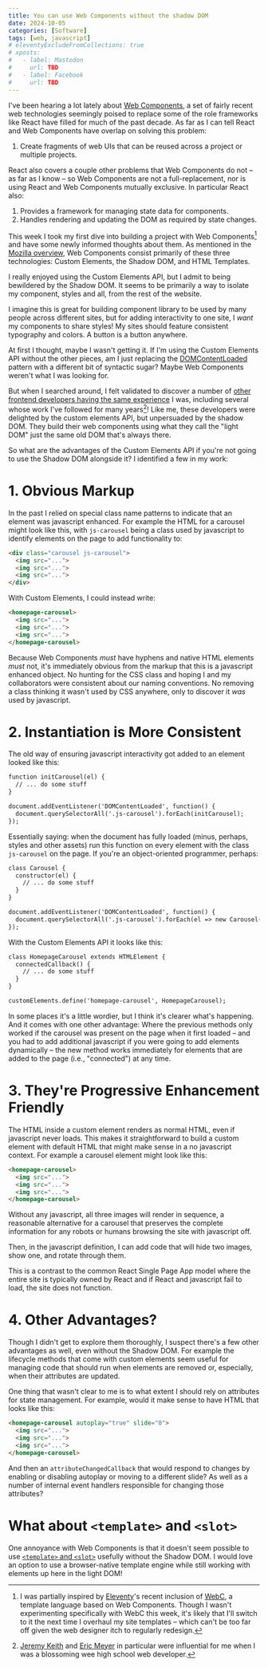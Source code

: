 ```yaml
---
title: You can use Web Components without the shadow DOM
date: 2024-10-05
categories: [Software]
tags: [web, javascript]
# eleventyExcludeFromCollections: true
# xposts:
#   - label: Mastodon
#     url: TBD
#   - label: Facebook
#     url: TBD
---
```


I've been hearing a lot lately about [Web Components][], a set of fairly recent web technologies seemingly poised to replace some of the role frameworks like React have filled for much of the past decade. As far as I can tell React and Web Components have overlap on solving this problem:

[Web Components]: https://developer.mozilla.org/en-US/docs/Web/API/Web_components

1. Create fragments of web UIs that can be reused across a project or multiple projects.

React also covers a couple other problems that Web Components do not – as far as I know – so Web Components are not a full-replacement, nor is using React and Web Components mutually exclusive. In particular React also:

1. Provides a framework for managing state data for components.
2. Handles rendering and updating the DOM as required by state changes.

This week I took my first dive into building a project with Web Components[^1] and have some newly informed thoughts about them. As mentioned in the [Mozilla overview][Web Components], Web Components consist primarily of these three technologies: Custom Elements, the Shadow DOM, and HTML Templates.

[^1]: I was partially inspired by [Eleventy][]'s recent inclusion of [WebC][], a template language based on Web Components. Though I wasn't experimenting specifically with WebC this week, it's likely that I'll switch to it the next time I overhaul my site templates – which can't be too far off given the web designer itch to regularly redesign.

[Eleventy]: https://www.11ty.dev/
[WebC]: https://www.11ty.dev/docs/languages/webc/

I really enjoyed using the Custom Elements API, but I admit to being bewildered by the Shadow DOM. It seems to be primarily a way to isolate my component, styles and all, from the rest of the website.

I imagine this is great for building component library to be used by many people across different sites, but for adding interactivity to one site, I *want* my components to share styles! My sites should feature consistent typography and colors. A button is a button anywhere.

At first I thought, maybe I wasn't getting it. If I'm using the Custom Elements API without the other pieces, am I just replacing the [DOMContentLoaded][] pattern with a different bit of syntactic sugar? Maybe Web Components weren't what I was looking for.

[DOMContentLoaded]: https://developer.mozilla.org/en-US/docs/Web/API/Document/DOMContentLoaded_event

But when I searched around, I felt validated to discover a number of [other frontend developers having the same experience][fem-article] I was, including several whose work I've followed for many years[^2]! Like me, these developers were delighted by the custom elements API, but unpersuaded by the shadow DOM. They build their web components using what they call the "light DOM" just the same old DOM that's always there.

[fem-article]: https://frontendmasters.com/blog/light-dom-only/

[^2]: [Jeremy Keith][] and [Eric Meyer][] in particular were influential for me when I was a blossoming wee high school web developer.

[Jeremy Keith]: https://adactio.com/journal/20618
[Eric Meyer]: https://meyerweb.com/eric/thoughts/2023/11/01/blinded-by-the-light-dom/

So what are the advantages of the Custom Elements API if you're not going to use the Shadow DOM alongside it? I identified a few in my work:

# 1. Obvious Markup

In the past I relied on special class name patterns to indicate that an element was javascript enhanced. For example the HTML for a carousel might look like this, with `js-carousel` being a class used by javascript to identify elements on the page to add functionality to:

```html
<div class="carousel js-carousel">
  <img src="...">
  <img src="...">
  <img src="...">
</div>
```

With Custom Elements, I could instead write:

```html
<homepage-carousel>
  <img src="...">
  <img src="...">
  <img src="...">
</homepage-carousel>
```

Because Web Components _must_ have hyphens and native HTML elements _must_ not, it's immediately obvious from the markup that this is a javascript enhanced object. No hunting for the CSS class and hoping I and my collaborators were consistent about our naming conventions. No removing a class thinking it wasn't used by CSS anywhere, only to discover it _was_ used by javascript.

# 2. Instantiation is More Consistent

The old way of ensuring javascript interactivity got added to an element looked like this:

```html
function initCarousel(el) {
  // ... do some stuff
}

document.addEventListener('DOMContentLoaded', function() {
  document.querySelectorAll('.js-carousel').forEach(initCarousel);
});
```

Essentially saying: when the document has fully loaded (minus, perhaps, styles and other assets) run this function on every element with the class `js-carousel` on the page. If you're an object-oriented programmer, perhaps:

```html
class Carousel {
  constructor(el) {
    // ... do some stuff
  }
}

document.addEventListener('DOMContentLoaded', function() {
  document.querySelectorAll('.js-carousel').forEach(el => new Carousel(el));
});
```

With the Custom Elements API it looks like this:

```html
class HomepageCarousel extends HTMLElement {
  connectedCallback() {
    // ... do some stuff
  }
}

customElements.define('homepage-carousel', HomepageCarousel);
```

In some places it's a little wordier, but I think it's clearer what's happening. And it comes with one other advantage: Where the previous methods only worked if the carousel was present on the page when it first loaded – and you had to add additional javascript if you were going to add elements dynamically – the new method works immediately for elements that are added to the page (i.e., "connected") at any time.

# 3. They're Progressive Enhancement Friendly

The HTML inside a custom element renders as normal HTML, even if javascript never loads. This makes it straightforward to build a custom element with default HTML that might make sense in a no javascript context. For example a carousel element might look like this:

```html
<homepage-carousel>
  <img src="...">
  <img src="...">
  <img src="...">
</homepage-carousel>
```

Without any javascript, all three images will render in sequence, a reasonable alternative for a carousel that preserves the complete information for any robots or humans browsing the site with javascript off.

Then, in the javascript definition, I can add code that will hide two images, show one, and rotate through them.

This is a contrast to the common React Single Page App model where the entire site is typically owned by React and if React and javascript fail to load, the site does not function.

# 4. Other Advantages?

Though I didn't get to explore them thoroughly, I suspect there's a few other advantages as well, even without the Shadow DOM. For example the lifecycle methods that come with custom elements seem useful for managing code that should run when elements are removed or, especially, when their attributes are updated.

One thing that wasn't clear to me is to what extent I should rely on attributes for state management. For example, would it make sense to have HTML that looks like this:

```html
<homepage-carousel autoplay="true" slide="0">
  <img src="...">
  <img src="...">
  <img src="...">
</homepage-carousel>
```

And then an `attributeChangedCallback` that would respond to changes by enabling or disabling autoplay or moving to a different slide? As well as a number of internal event handlers responsible for changing those attributes?

# What about `<template>` and `<slot>`

One annoyance with Web Components is that it doesn't seem possible to use [`<template>` and `<slot>`](https://developer.mozilla.org/en-US/docs/Web/API/Web_components/Using_templates_and_slots) usefully without the Shadow DOM. I would love an option to use a browser-native template engine while still working with elements up here in the light DOM!
